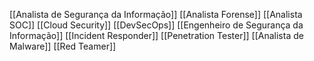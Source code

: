 [[Analista de Segurança da Informação]]
[[Analista Forense]]
[[Analista SOC]]
[[Cloud Security]]
[[DevSecOps]]
[[Engenheiro de Segurança da Informação]]
[[Incident Responder]]
[[Penetration Tester]]
[[Analista de Malware]]
[[Red Teamer]]
